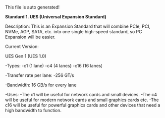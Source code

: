 This file is auto generated!

**Standard 1. UES (Universal Expansion Standard)**

Description: This is an Expansion Standard that will combine PCIe, PCI, NVMe, AGP, SATA, etc. into one single high-speed standard, so PC Expansion will be easier.

Current Version:

UES Gen 1 (UES 1.0)

-Types:
-c1 (1 lane)
-c4 (4 lanes) 
-c16 (16 lanes)

-Transfer rate per lane:
-256 GT/s
 
-Bandwidth: 16 GB/s for every lane

-Uses:
-The c1 will be useful for network cards and small devices. 
-The c4 will be useful for modern network cards and small graphics cards etc.
-The c16 will be useful for powerful graphics cards and other devices that need a high bandwidth to function.